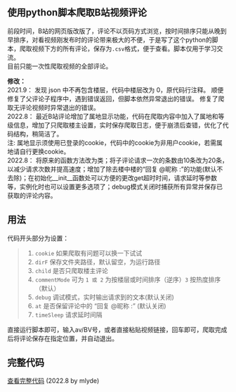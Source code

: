 ## 使用python脚本爬取B站视频评论  
前段时间，B站的网页版改版了，评论不以页码方式浏览，按时间排序只能从晚到早排序，对看视频刚发布时的评论带来极大的不便，于是写了这个python的脚本，爬取视频下方的所有评论，保存为`.csv`格式，便于查看。脚本仅用于学习交流。  
目前只能一次性爬取视频的全部评论。  

**修改：**  
2021.9： 发现 json 中不再包含楼层，代码中楼层改为 0，原代码行注释。
 顺便修复了父评论子程序中，遇到错误返回，但脚本依然异常退出的错误。
 修复了爬取无评论视频时异常退出的错误。  
2022.8： 最近B站评论增加了属地显示功能，代码在爬取内容中加入了属地和等级信息，增加了只爬取楼主设置，实时保存爬取日志，便于崩溃后查错，优化了代码结构，稍简洁了。  
 注: 属地显示须使用已登录的cookie，代码中的cookie为非用户cookie，若需属地请自行更换cookie。  
2022.8： 将原来的函数方法改为类；将子评论请求一次的条数由10条改为20条，以减少请求次数并提高速度；增加了除去楼中楼的“回复 @昵称 :”的功能(默认不去除)；在初始化__init__函数处可以方便的更改get超时时间，请求延时等参数等，实例化时也可以设置更多选项了；debug模式关闭时捕获所有异常并保存已获取的评论内容。  

## 用法  
代码开头部分为设置：  
>1. `cookie` 如果爬取有问题可以换一下试试  
>2. `dirF`	保存文件夹路径，默认留空，为运行路径  
>3. `child` 是否只爬取楼主评论  
>4. `commentMode` 可为 `1 或 2` 为按楼层或时间排序（逆序）`3` 按热度排序（默认）  
>5. `debug` 调试模式，实时输出请求到的文本(默认关闭)  
>6. `at` 是否保留评论中的 “回复 @昵称 :” (默认关闭)  
>7. `timeSleep` 请求延时间隔

直接运行脚本即可，输入av/BV号，或者直接粘贴视频链接，回车即可，爬取完成后将评论保存在指定位置，并自动退出。  
## 完整代码  
[查看完整代码](https://github.com/mlyde/bili-automatic/blob/main/bili-video-comment/biliVideoCommentClass.py) (2022.8 by mlyde)  
